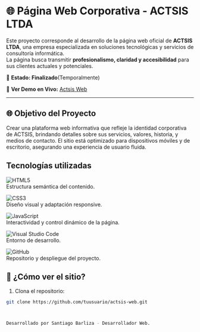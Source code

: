 # 🌐 Página Web Corporativa - ACTSIS LTDA

Este proyecto corresponde al desarrollo de la página web oficial de **ACTSIS LTDA**, una empresa especializada en soluciones tecnológicas y servicios de consultoría informática.  
La página busca transmitir **profesionalismo, claridad y accesibilidad** para sus clientes actuales y potenciales.  

🚧 **Estado: Finalizado**(Temporalmente)

🔗 **Ver Demo en Vivo:** [Actsis Web](https://barliz4.github.io/Actsis-P/)  

---

## 🌐 Objetivo del Proyecto
Crear una plataforma web informativa que refleje la identidad corporativa de ACTSIS, brindando detalles sobre sus servicios, valores, historia, y medios de contacto. El sitio está optimizado para dispositivos móviles y de escritorio, asegurando una experiencia de usuario fluida.



## Tecnologías utilizadas
![HTML5](https://img.shields.io/badge/HTML5-E34F26?style=for-the-badge&logo=html5&logoColor=white)  
Estructura semántica del contenido.

![CSS3](https://img.shields.io/badge/CSS3-1572B6?style=for-the-badge&logo=css3&logoColor=white)  
Diseño visual y adaptación responsive.

![JavaScript](https://img.shields.io/badge/JavaScript-F7DF1E?style=for-the-badge&logo=javascript&logoColor=black)  
Interactividad y control dinámico de la página.

![Visual Studio Code](https://img.shields.io/badge/VS_Code-007ACC?style=for-the-badge&logo=visual-studio-code&logoColor=white)  
Entorno de desarrollo.


![GitHub](https://img.shields.io/badge/GitHub-181717?style=for-the-badge&logo=github&logoColor=white)  
Repositorio y despliegue del proyecto.



## 📲 ¿Cómo ver el sitio?

1. Clona el repositorio:
```bash
git clone https://github.com/tuusuario/actsis-web.git



Desarrollado por Santiago Barliza - Desarrollador Web.

